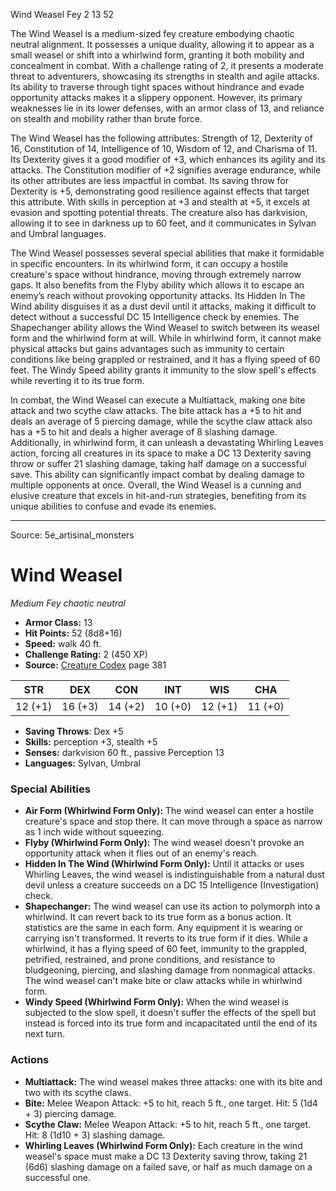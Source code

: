 <MonsterName/>Wind Weasel</MonsterName>
<CreatureType/>Fey</CreatureType>
<CR/>2</CR>
<AC/>13</AC>
<HP/>52</HP>
<summary>The Wind Weasel is a medium-sized fey creature embodying chaotic neutral alignment. It possesses a unique duality, allowing it to appear as a small weasel or shift into a whirlwind form, granting it both mobility and concealment in combat. With a challenge rating of 2, it presents a moderate threat to adventurers, showcasing its strengths in stealth and agile attacks. Its ability to traverse through tight spaces without hindrance and evade opportunity attacks makes it a slippery opponent. However, its primary weaknesses lie in its lower defenses, with an armor class of 13, and reliance on stealth and mobility rather than brute force.</summary>

<detail>

The Wind Weasel has the following attributes: Strength of 12, Dexterity of 16, Constitution of 14, Intelligence of 10, Wisdom of 12, and Charisma of 11. Its Dexterity gives it a good modifier of +3, which enhances its agility and its attacks. The Constitution modifier of +2 signifies average endurance, while its other attributes are less impactful in combat. Its saving throw for Dexterity is +5, demonstrating good resilience against effects that target this attribute. With skills in perception at +3 and stealth at +5, it excels at evasion and spotting potential threats. The creature also has darkvision, allowing it to see in darkness up to 60 feet, and it communicates in Sylvan and Umbral languages.

The Wind Weasel possesses several special abilities that make it formidable in specific encounters. In its whirlwind form, it can occupy a hostile creature's space without hindrance, moving through extremely narrow gaps. It also benefits from the Flyby ability which allows it to escape an enemy’s reach without provoking opportunity attacks. Its Hidden In The Wind ability disguises it as a dust devil until it attacks, making it difficult to detect without a successful DC 15 Intelligence check by enemies. The Shapechanger ability allows the Wind Weasel to switch between its weasel form and the whirlwind form at will. While in whirlwind form, it cannot make physical attacks but gains advantages such as immunity to certain conditions like being grappled or restrained, and it has a flying speed of 60 feet. The Windy Speed ability grants it immunity to the slow spell's effects while reverting it to its true form.

In combat, the Wind Weasel can execute a Multiattack, making one bite attack and two scythe claw attacks. The bite attack has a +5 to hit and deals an average of 5 piercing damage, while the scythe claw attack also has a +5 to hit and deals a higher average of 8 slashing damage. Additionally, in whirlwind form, it can unleash a devastating Whirling Leaves action, forcing all creatures in its space to make a DC 13 Dexterity saving throw or suffer 21 slashing damage, taking half damage on a successful save. This ability can significantly impact combat by dealing damage to multiple opponents at once. Overall, the Wind Weasel is a cunning and elusive creature that excels in hit-and-run strategies, benefiting from its unique abilities to confuse and evade its enemies.</detail>



---

Source: 5e_artisinal_monsters

# Wind Weasel

*Medium* *Fey* *chaotic neutral*

- **Armor Class:** 13
- **Hit Points:** 52 (8d8+16)
- **Speed:** walk 40 ft.
- **Challenge Rating:** 2 (450 XP)
- **Source:** [Creature Codex](https://koboldpress.com/kpstore/product/creature-codex-for-5th-edition-dnd) page 381

| STR | DEX | CON | INT | WIS | CHA |
| --- | --- | --- | --- | --- | --- |
| 12 (+1) | 16 (+3) | 14 (+2) | 10 (+0) | 12 (+1) | 11 (+0) |

- **Saving Throws**: Dex +5
- **Skills:** perception +3, stealth +5
- **Senses:** darkvision 60 ft., passive Perception 13
- **Languages:** Sylvan, Umbral

### Special Abilities

- **Air Form (Whirlwind Form Only):** The wind weasel can enter a hostile creature's space and stop there. It can move through a space as narrow as 1 inch wide without squeezing.
- **Flyby (Whirlwind Form Only):** The wind weasel doesn't provoke an opportunity attack when it flies out of an enemy's reach.
- **Hidden In The Wind (Whirlwind Form Only):** Until it attacks or uses Whirling Leaves, the wind weasel is indistinguishable from a natural dust devil unless a creature succeeds on a DC 15 Intelligence (Investigation) check.
- **Shapechanger:** The wind weasel can use its action to polymorph into a whirlwind. It can revert back to its true form as a bonus action. It statistics are the same in each form. Any equipment it is wearing or carrying isn't transformed. It reverts to its true form if it dies. While a whirlwind, it has a flying speed of 60 feet, immunity to the grappled, petrified, restrained, and prone conditions, and resistance to bludgeoning, piercing, and slashing damage from nonmagical attacks. The wind weasel can't make bite or claw attacks while in whirlwind form.
- **Windy Speed (Whirlwind Form Only):** When the wind weasel is subjected to the slow spell, it doesn't suffer the effects of the spell but instead is forced into its true form and incapacitated until the end of its next turn.

### Actions

- **Multiattack:** The wind weasel makes three attacks: one with its bite and two with its scythe claws.
- **Bite:** Melee Weapon Attack: +5 to hit, reach 5 ft., one target. Hit: 5 (1d4 + 3) piercing damage.
- **Scythe Claw:** Melee Weapon Attack: +5 to hit, reach 5 ft., one target. Hit: 8 (1d10 + 3) slashing damage.
- **Whirling Leaves (Whirlwind Form Only):** Each creature in the wind weasel's space must make a DC 13 Dexterity saving throw, taking 21 (6d6) slashing damage on a failed save, or half as much damage on a successful one.




